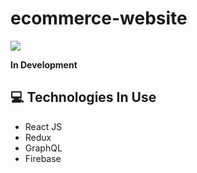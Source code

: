 
# ecommerce-website
[![](https://vistr.dev/badge?repo=ecommerce-website&corners=square)](https://github.com/brnu0/vistr.dev)

**In Development**

## :computer: Technologies In Use
* React JS
* Redux
* GraphQL
* Firebase

